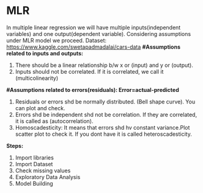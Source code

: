 # MLR
In multiple linear regression we will have multiple inputs(independent variables) and one output(dependent variable).
Considering assumptions under MLR model we proceed.
Dataset: https://www.kaggle.com/swetapadmadalai/cars-data
**#Assumptions related to inputs and outputs:**
1. There should be a linear relationship b/w x or (input) and y or (output).     
2. Inputs should not be correlated.
   If it is correlated, we call it (multicolinearity)
     
**#Assumptions related to errors(residuals):  Error=actual-predicted**
1. Residuals or errors shd be normally distributed. (Bell shape curve). You can plot and check.
2. Errors shd be independent shd not be correlation.
   If they are correlated, it is called as (autocorrelation).
3. Homoscadesticity: 
     It means that errors shd hv constant variance.Plot scatter plot to check it. If you dont have it is called heteroscadesticity.
     
**Steps:**
1. Import libraries
2. Import Dataset
3. Check missing values
4. Exploratory Data Analysis
5. Model Building
